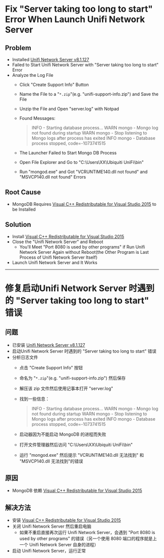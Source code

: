 # Fix "Server taking too long to start" Error When Launch Unifi Network Server

## Problem
* Installed [Unifi Network Server v8.1.127](https://dl.ui.com/unifi/8.1.127/UniFi-installer.exe)
* Failed to Start Unifi Network Server with "Server taking too long to start" Error
* Analyze the Log File
  * Click "Create Support Info" Button
  * Name the File to a "`*.zip`"(e.g. "unifi-support-info.zip") and Save the File
  * Unzip the File and Open "server.log" with Notpad
  * Found Messages:

    > <launcher> INFO - Starting database process...
    > <mongod-tail> WARN mongo - Mongo log not found during startup
    > <mongo-db> WARN mongo - Stop listening to Mongo logs after process has exited
    > <mongo-db> INFO mongo - Database process stopped, code=-1073741515
  * The Launcher Failed to Start Mongo DB Process
  * Open File Explorer and Go to "C:\Users\XX\Ubiquiti UniFi\bin"
  * Run "mongod.exe" and Got "VCRUNTIME140.dll not found" and "MSVCP140.dll not found" Errors

## Root Cause
* MongoDB Requires [Visual C++ Redistributable for Visual Studio 2015](https://www.microsoft.com/en-gb/download/details.aspx?id=48145) to be Installed

## Solution
* Install [Visual C++ Redistributable for Visual Studio 2015](https://www.microsoft.com/en-gb/download/details.aspx?id=48145)
* Close the "Unifi Network Server" and Reboot
  * You'll Meet "Port 8080 is used by other programs" if Run Unifi Network Server Again without Reboot(the Other Program is Last Process of Unifi Network Server Itself)
* Launch Unifi Network Server and It Works

-------------------

# 修复启动Unifi Network Server 时遇到的 "Server taking too long to start" 错误

## 问题
* 已安装 [Unifi Network Server v8.1.127](https://dl.ui.com/unifi/8.1.127/UniFi-installer.exe)
* 启动Unifi Network Server 时遇到的 "Server taking too long to start" 错误
* 分析日志文件
  * 点击 "Create Support Info" 按钮
  * 命名为 "`*.zip`"(e.g. "unifi-support-info.zip") 然后保存
  * 解压该 zip 文件然后使用记事本打开 "server.log"
  * 找到一些信息：

    > <launcher> INFO - Starting database process...
    > <mongod-tail> WARN mongo - Mongo log not found during startup
    > <mongo-db> WARN mongo - Stop listening to Mongo logs after process has exited
    > <mongo-db> INFO mongo - Database process stopped, code=-1073741515
  * 启动器因为不能启动 MongoDB 的进程而失败
  * 打开文件管理器然后访问 "C:\Users\XX\Ubiquiti UniFi\bin"
  * 运行 "mongod.exe" 然后提示 "VCRUNTIME140.dll 无法找到" 和 "MSVCP140.dll 无法找到"的错误

## 原因
* MongoDB 依赖 [Visual C++ Redistributable for Visual Studio 2015](https://www.microsoft.com/en-gb/download/details.aspx?id=48145)

## 解决方法
* 安装 [Visual C++ Redistributable for Visual Studio 2015](https://www.microsoft.com/en-gb/download/details.aspx?id=48145)
* 关闭 Unifi Network Server 然后重启电脑
  * 如果不重启直接再次运行 Unifi Network Server，会遇到 "Port 8080 is used by other programs" 的错误（另一个使用 8080 端口的程序就是上一个 Unifi Network Server 自身的进程）
* 启动 Unifi Network Server，运行正常
